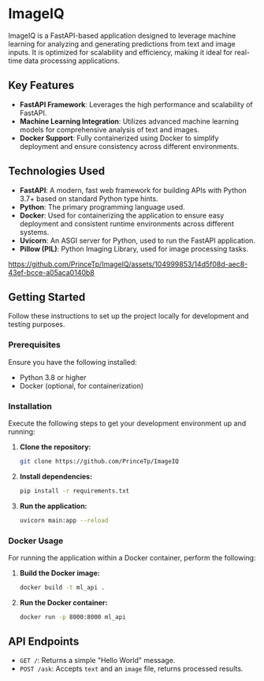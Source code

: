 # ImageIQ

ImageIQ is a FastAPI-based application designed to leverage machine learning for analyzing and generating predictions from text and image inputs. It is optimized for scalability and efficiency, making it ideal for real-time data processing applications.

## Key Features

- **FastAPI Framework**: Leverages the high performance and scalability of FastAPI.
- **Machine Learning Integration**: Utilizes advanced machine learning models for comprehensive analysis of text and images.
- **Docker Support**: Fully containerized using Docker to simplify deployment and ensure consistency across different environments.

## Technologies Used

- **FastAPI**: A modern, fast web framework for building APIs with Python 3.7+ based on standard Python type hints.
- **Python**: The primary programming language used.
- **Docker**: Used for containerizing the application to ensure easy deployment and consistent runtime environments across different systems.
- **Uvicorn**: An ASGI server for Python, used to run the FastAPI application.
- **Pillow (PIL)**: Python Imaging Library, used for image processing tasks.

https://github.com/PrinceTp/ImageIQ/assets/104999853/14d5f08d-aec8-43ef-bcce-a05aca0140b8

## Getting Started

Follow these instructions to set up the project locally for development and testing purposes.

### Prerequisites

Ensure you have the following installed:
- Python 3.8 or higher
- Docker (optional, for containerization)

### Installation

Execute the following steps to get your development environment up and running:

1. **Clone the repository:**
   ```bash
   git clone https://github.com/PrinceTp/ImageIQ
   ```
2. **Install dependencies:**
   ```bash
   pip install -r requirements.txt
   ```
3. **Run the application:**
   ```bash
   uvicorn main:app --reload
   ```

### Docker Usage

For running the application within a Docker container, perform the following:

1. **Build the Docker image:**
   ```bash
   docker build -t ml_api .
   ```
2. **Run the Docker container:**
   ```bash
   docker run -p 8000:8000 ml_api
   ```

## API Endpoints

- `GET /`: Returns a simple "Hello World" message.
- `POST /ask`: Accepts `text` and an `image` file, returns processed results.
